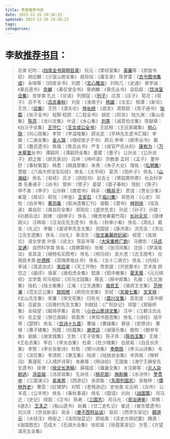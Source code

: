 ```yaml
---
title: 李敖推荐书目
date: 2023-12-26 19:38:23
updated: 2023-12-26 19:38:23
tags:
categories:
---
```


# 李敖[推荐书目](https://www.zhihu.com/search?q=%E6%8E%A8%E8%8D%90%E4%B9%A6%E7%9B%AE&search_source=Entity&hybrid_search_source=Entity&hybrid_search_extra=%7B%22sourceType%22%3A%22answer%22%2C%22sourceId%22%3A3114779858%7D)：

> 总类
> 纪昀：《[四库全书简明目录](https://www.zhihu.com/search?q=%E5%9B%9B%E5%BA%93%E5%85%A8%E4%B9%A6%E7%AE%80%E6%98%8E%E7%9B%AE%E5%BD%95&search_source=Entity&hybrid_search_source=Entity&hybrid_search_extra=%7B%22sourceType%22%3A%22answer%22%2C%22sourceId%22%3A3114779858%7D)》
> 阮元：《揅经室集》
> [英廉](https://www.zhihu.com/search?q=%E8%8B%B1%E5%BB%89&search_source=Entity&hybrid_search_source=Entity&hybrid_search_extra=%7B%22sourceType%22%3A%22answer%22%2C%22sourceId%22%3A3114779858%7D)等：《禁毁书目》
> 胡应麟：《少室山房全集》
> 姚际恒：《庸言录》
> 陈梦雷：《[古今图书集成](https://www.zhihu.com/search?q=%E5%8F%A4%E4%BB%8A%E5%9B%BE%E4%B9%A6%E9%9B%86%E6%88%90&search_source=Entity&hybrid_search_source=Entity&hybrid_search_extra=%7B%22sourceType%22%3A%22answer%22%2C%22sourceId%22%3A3114779858%7D)》
> 永瑢等：《四库全书》
> 刘勰：《[文心雕龙](https://www.zhihu.com/search?q=%E6%96%87%E5%BF%83%E9%9B%95%E9%BE%99&search_source=Entity&hybrid_search_source=Entity&hybrid_search_extra=%7B%22sourceType%22%3A%22answer%22%2C%22sourceId%22%3A3114779858%7D)》
> 刘知几：《史通》
> 章学诚：《章氏遗书》
> [俞樾](https://www.zhihu.com/search?q=%E4%BF%9E%E6%A8%BE&search_source=Entity&hybrid_search_source=Entity&hybrid_search_extra=%7B%22sourceType%22%3A%22answer%22%2C%22sourceId%22%3A3114779858%7D)：《春在堂全书》
> 章炳麟：《章氏丛书》
> 梁启超：《[饮冰室合集](https://www.zhihu.com/search?q=%E9%A5%AE%E5%86%B0%E5%AE%A4%E5%90%88%E9%9B%86&search_source=Entity&hybrid_search_source=Entity&hybrid_search_extra=%7B%22sourceType%22%3A%22answer%22%2C%22sourceId%22%3A3114779858%7D)》
> 哲学类
> 孔丘：《论语》
> 列御寇：《[列子](https://www.zhihu.com/search?q=%E5%88%97%E5%AD%90&search_source=Entity&hybrid_search_source=Entity&hybrid_search_extra=%7B%22sourceType%22%3A%22answer%22%2C%22sourceId%22%3A3114779858%7D)》
> 庄周：《庄子》
> 荀况：《荀子》
> 吕不韦：《[吕氏春秋](https://www.zhihu.com/search?q=%E5%90%95%E6%B0%8F%E6%98%A5%E7%A7%8B&search_source=Entity&hybrid_search_source=Entity&hybrid_search_extra=%7B%22sourceType%22%3A%22answer%22%2C%22sourceId%22%3A3114779858%7D)》
> 刘安：《淮南子》
> [扬雄](https://www.zhihu.com/search?q=%E6%89%AC%E9%9B%84&search_source=Entity&hybrid_search_source=Entity&hybrid_search_extra=%7B%22sourceType%22%3A%22answer%22%2C%22sourceId%22%3A3114779858%7D)：《太玄》
> 桓谭：《新论》
> 王充：《[论衡](https://www.zhihu.com/search?q=%E8%AE%BA%E8%A1%A1&search_source=Entity&hybrid_search_source=Entity&hybrid_search_extra=%7B%22sourceType%22%3A%22answer%22%2C%22sourceId%22%3A3114779858%7D)》
> 王符：《潜夫论》
> [仲长统](https://www.zhihu.com/search?q=%E4%BB%B2%E9%95%BF%E7%BB%9F&search_source=Entity&hybrid_search_source=Entity&hybrid_search_extra=%7B%22sourceType%22%3A%22answer%22%2C%22sourceId%22%3A3114779858%7D)：《昌言》
> 周敦颐：《周子通书》
> [张载](https://www.zhihu.com/search?q=%E5%BC%A0%E8%BD%BD&search_source=Entity&hybrid_search_source=Entity&hybrid_search_extra=%7B%22sourceType%22%3A%22answer%22%2C%22sourceId%22%3A3114779858%7D)：《张子全书》
> 程颢·程颐：《二程全书》
> 胡宏：《知言》
> 陆九渊：《象山全集》
> [陈亮](https://www.zhihu.com/search?q=%E9%99%88%E4%BA%AE&search_source=Entity&hybrid_search_source=Entity&hybrid_search_extra=%7B%22sourceType%22%3A%22answer%22%2C%22sourceId%22%3A3114779858%7D)：《龙川文集》
> 叶适：《水心集》
> [刘基](https://www.zhihu.com/search?q=%E5%88%98%E5%9F%BA&search_source=Entity&hybrid_search_source=Entity&hybrid_search_extra=%7B%22sourceType%22%3A%22answer%22%2C%22sourceId%22%3A3114779858%7D)：《诚意怕文集》
> 陈献章：《白沙子全集》
> [王守仁](https://www.zhihu.com/search?q=%E7%8E%8B%E5%AE%88%E4%BB%81&search_source=Entity&hybrid_search_source=Entity&hybrid_search_extra=%7B%22sourceType%22%3A%22answer%22%2C%22sourceId%22%3A3114779858%7D)：《[王文成公全书](https://www.zhihu.com/search?q=%E7%8E%8B%E6%96%87%E6%88%90%E5%85%AC%E5%85%A8%E4%B9%A6&search_source=Entity&hybrid_search_source=Entity&hybrid_search_extra=%7B%22sourceType%22%3A%22answer%22%2C%22sourceId%22%3A3114779858%7D)》
> 王廷相：《王氏家藏集》
> [何心隐](https://www.zhihu.com/search?q=%E4%BD%95%E5%BF%83%E9%9A%90&search_source=Entity&hybrid_search_source=Entity&hybrid_search_extra=%7B%22sourceType%22%3A%22answer%22%2C%22sourceId%22%3A3114779858%7D)：《何心隐集》
> 李贽：《李温陵集》
> 顾炎武：《亭林先生遗书汇辑》
> 李顒：《二曲全集》
> [金人瑞](https://www.zhihu.com/search?q=%E9%87%91%E4%BA%BA%E7%91%9E&search_source=Entity&hybrid_search_source=Entity&hybrid_search_extra=%7B%22sourceType%22%3A%22answer%22%2C%22sourceId%22%3A3114779858%7D)：《唱经堂才子书》
> 颜元·李塨：《颜李丛书》
> 戴震：《戴氏遗书》
> 焦循：《焦氏丛书》
> 严复：《侯官严氏丛刻》
> [康有为](https://www.zhihu.com/search?q=%E5%BA%B7%E6%9C%89%E4%B8%BA&search_source=Entity&hybrid_search_source=Entity&hybrid_search_extra=%7B%22sourceType%22%3A%22answer%22%2C%22sourceId%22%3A3114779858%7D)：《[万木草堂](https://www.zhihu.com/search?q=%E4%B8%87%E6%9C%A8%E8%8D%89%E5%A0%82&search_source=Entity&hybrid_search_source=Entity&hybrid_search_extra=%7B%22sourceType%22%3A%22answer%22%2C%22sourceId%22%3A3114779858%7D)丛书》
> 谭嗣同：《谭嗣同全集》
> 墨翟：《墨子》
> 公孙龙：《公孙龙子》
> 颜之推：《颜氏家训》
> 吕坤：《呻吟语》
> 宗教类
> 孟轲：《孟子》
> 董仲舒：《春秋繁露》
> 韩愈：《韩昌黎集》
> 朱熹：《朱子大全》
> 僧祐：《[弘明集](https://www.zhihu.com/search?q=%E5%BC%98%E6%98%8E%E9%9B%86&search_source=Entity&hybrid_search_source=Entity&hybrid_search_extra=%7B%22sourceType%22%3A%22answer%22%2C%22sourceId%22%3A3114779858%7D)》
> 慧能：《六祖大师法宝坛经》
> 佚名：《太平经》
> 葛洪：《抱朴子》
> 佚名：《[山海经](https://www.zhihu.com/search?q=%E5%B1%B1%E6%B5%B7%E7%BB%8F&search_source=Entity&hybrid_search_source=Entity&hybrid_search_extra=%7B%22sourceType%22%3A%22answer%22%2C%22sourceId%22%3A3114779858%7D)》
> 佚名：《易经》
> 吕才：《阴阳书》
> 赵吉士：《寄园寄所寄》
> 社会科学类
> 先秦诸子：《尚书》
> 管仲：《管子》
> 晏婴：《晏子春秋》
> 慎到：《慎子》
> 申不害：《申子》
> 公孙鞅：《商君书》
> 韩非：《[韩非子](https://www.zhihu.com/search?q=%E9%9F%A9%E9%9D%9E%E5%AD%90&search_source=Entity&hybrid_search_source=Entity&hybrid_search_extra=%7B%22sourceType%22%3A%22answer%22%2C%22sourceId%22%3A3114779858%7D)》
> 贾谊：《贾长沙集》
> 崔寔：《政论》
> 荀悦：《申鉴》
> [王安石](https://www.zhihu.com/search?q=%E7%8E%8B%E5%AE%89%E7%9F%B3&search_source=Entity&hybrid_search_source=Entity&hybrid_search_extra=%7B%22sourceType%22%3A%22answer%22%2C%22sourceId%22%3A3114779858%7D)：《王[临川集](https://www.zhihu.com/search?q=%E4%B8%B4%E5%B7%9D%E9%9B%86&search_source=Entity&hybrid_search_source=Entity&hybrid_search_extra=%7B%22sourceType%22%3A%22answer%22%2C%22sourceId%22%3A3114779858%7D)》
> 郑思肖：《心史》
> 邓牧：《伯牙琴》
> [黄宗羲](https://www.zhihu.com/search?q=%E9%BB%84%E5%AE%97%E7%BE%B2&search_source=Entity&hybrid_search_source=Entity&hybrid_search_extra=%7B%22sourceType%22%3A%22answer%22%2C%22sourceId%22%3A3114779858%7D)：《梨洲遗箸汇刊》
> 唐甄：《潜书》
> [林则徐](https://www.zhihu.com/search?q=%E6%9E%97%E5%88%99%E5%BE%90&search_source=Entity&hybrid_search_source=Entity&hybrid_search_extra=%7B%22sourceType%22%3A%22answer%22%2C%22sourceId%22%3A3114779858%7D)：《信及录》
> 龚自珍：《龚自珍全集》
> 郑观应：《盛世危言》
> 孙武：《孙子》
> 孙膑：《孙膑兵法》
> 尉缭：《尉缭子》
> 佚名：《睡虎地秦墓竹简》
> [长孙无忌](https://www.zhihu.com/search?q=%E9%95%BF%E5%AD%99%E6%97%A0%E5%BF%8C&search_source=Entity&hybrid_search_source=Entity&hybrid_search_extra=%7B%22sourceType%22%3A%22answer%22%2C%22sourceId%22%3A3114779858%7D)：《唐律疏义》
> 汪辉祖：《汪龙庄先生遗书》
> 佚名：《秋审小看》
> 佚名：《周礼》
> 戴圣：《礼记》
> 李觏：《直讲李先生文集》
> 倪国琏：《康济录》
> 洪亮吉：《洪北江先生遗集》
> 佚名：《仪礼》
> 辜汤生：《[张文襄幕府纪闻](https://www.zhihu.com/search?q=%E5%BC%A0%E6%96%87%E8%A5%84%E5%B9%95%E5%BA%9C%E7%BA%AA%E9%97%BB&search_source=Entity&hybrid_search_source=Entity&hybrid_search_extra=%7B%22sourceType%22%3A%22answer%22%2C%22sourceId%22%3A3114779858%7D)》
> 桓宽：《盐铁论》
> 语文学类
> 许慎：《说文》
> 陈彭年等：《[大宋重修广韵](https://www.zhihu.com/search?q=%E5%A4%A7%E5%AE%8B%E9%87%8D%E4%BF%AE%E5%B9%BF%E9%9F%B5&search_source=Entity&hybrid_search_source=Entity&hybrid_search_extra=%7B%22sourceType%22%3A%22answer%22%2C%22sourceId%22%3A3114779858%7D)》
> 马建忠：《[马氏文通](https://www.zhihu.com/search?q=%E9%A9%AC%E6%B0%8F%E6%96%87%E9%80%9A&search_source=Entity&hybrid_search_source=Entity&hybrid_search_extra=%7B%22sourceType%22%3A%22answer%22%2C%22sourceId%22%3A3114779858%7D)》
> 自然科学类
> 佚名：《周髀算经》
> 张衡：《张河间集》
> 沈括：《梦溪笔谈》
> 吴其浚：《植物名实图考》
> 佚名：《相马经》
> 吴大澄：《古玉图考》
> 应用技术类
> [叶德辉](https://www.zhihu.com/search?q=%E5%8F%B6%E5%BE%B7%E8%BE%89&search_source=Entity&hybrid_search_source=Entity&hybrid_search_extra=%7B%22sourceType%22%3A%22answer%22%2C%22sourceId%22%3A3114779858%7D)：《双梅景暗丛书》
> 佚名：《五十二病方》
> 佚名：《内经》
> 李诫：《营造法式》
> [宋应星](https://www.zhihu.com/search?q=%E5%AE%8B%E5%BA%94%E6%98%9F&search_source=Entity&hybrid_search_source=Entity&hybrid_search_extra=%7B%22sourceType%22%3A%22answer%22%2C%22sourceId%22%3A3114779858%7D)：《天工开物》
> 贾思勰：《齐民要术》
> 艺术类
> 顾恺之：《画评》
> 唐寅：《唐伯虎全集》
> 嵇康：《嵇中散集》
> [晏天章](https://www.zhihu.com/search?q=%E6%99%8F%E5%A4%A9%E7%AB%A0&search_source=Entity&hybrid_search_source=Entity&hybrid_search_extra=%7B%22sourceType%22%3A%22answer%22%2C%22sourceId%22%3A3114779858%7D)：《元元棋经》
> 文学类
> 司马相如：《司马文园集》
> 蔡邕：《蔡中郎集》
> 孔融：《孔北海集》
> 陆机：《陆士衡集》
> 江淹：《江文通集》
> [骆宾王](https://www.zhihu.com/search?q=%E9%AA%86%E5%AE%BE%E7%8E%8B&search_source=Entity&hybrid_search_source=Entity&hybrid_search_extra=%7B%22sourceType%22%3A%22answer%22%2C%22sourceId%22%3A3114779858%7D)：《骆宾王文集》
> [范仲淹](https://www.zhihu.com/search?q=%E8%8C%83%E4%BB%B2%E6%B7%B9&search_source=Entity&hybrid_search_source=Entity&hybrid_search_extra=%7B%22sourceType%22%3A%22answer%22%2C%22sourceId%22%3A3114779858%7D)：《范文正公集》
> [欧阳修](https://www.zhihu.com/search?q=%E6%AC%A7%E9%98%B3%E4%BF%AE&search_source=Entity&hybrid_search_source=Entity&hybrid_search_extra=%7B%22sourceType%22%3A%22answer%22%2C%22sourceId%22%3A3114779858%7D)：《欧阳文忠集》
> 苏轼：《[东坡七集](https://www.zhihu.com/search?q=%E4%B8%9C%E5%9D%A1%E4%B8%83%E9%9B%86&search_source=Entity&hybrid_search_source=Entity&hybrid_search_extra=%7B%22sourceType%22%3A%22answer%22%2C%22sourceId%22%3A3114779858%7D)》
> [文天祥](https://www.zhihu.com/search?q=%E6%96%87%E5%A4%A9%E7%A5%A5&search_source=Entity&hybrid_search_source=Entity&hybrid_search_extra=%7B%22sourceType%22%3A%22answer%22%2C%22sourceId%22%3A3114779858%7D)：《文山先生集》
> 宋濂：《宋文宪集》
> 归有光：《[震川文集](https://www.zhihu.com/search?q=%E9%9C%87%E5%B7%9D%E6%96%87%E9%9B%86&search_source=Entity&hybrid_search_source=Entity&hybrid_search_extra=%7B%22sourceType%22%3A%22answer%22%2C%22sourceId%22%3A3114779858%7D)》
> 袁宏道：《袁中郎集》
> 吕留良：《吕晚村先生文集》
> 刘献廷：《广阳杂记》
> 郑燮：《郑板桥集》
> 全祖望：《鲒埼亭集》
> 袁枚：《[小仓山房诗文集](https://www.zhihu.com/search?q=%E5%B0%8F%E4%BB%93%E5%B1%B1%E6%88%BF%E8%AF%97%E6%96%87%E9%9B%86&search_source=Entity&hybrid_search_source=Entity&hybrid_search_extra=%7B%22sourceType%22%3A%22answer%22%2C%22sourceId%22%3A3114779858%7D)》
> 汪中：《江都汪氏丛书》
> 俞正燮：《癸巳类稿》
> 郭嵩焘：《养知书屋遗集》
> 佚名：《诗经》
> 屈平等：《楚辞》
> 佚名：《[古诗十九首](https://www.zhihu.com/search?q=%E5%8F%A4%E8%AF%97%E5%8D%81%E4%B9%9D%E9%A6%96&search_source=Entity&hybrid_search_source=Entity&hybrid_search_extra=%7B%22sourceType%22%3A%22answer%22%2C%22sourceId%22%3A3114779858%7D)》
> 曹操：《曹操集》
> 蔡琰：《悲愤诗》
> 曹植：《曹子建集》
> 阮籍：《阮籍集》
> [谢灵运](https://www.zhihu.com/search?q=%E8%B0%A2%E7%81%B5%E8%BF%90&search_source=Entity&hybrid_search_source=Entity&hybrid_search_extra=%7B%22sourceType%22%3A%22answer%22%2C%22sourceId%22%3A3114779858%7D)：《谢康乐集》
> 鲍照：《鲍参军集》
> 谢朓：《谢宣城集》
> 王勃：《王子安集》
> 陈子昂：《[陈伯玉集](https://www.zhihu.com/search?q=%E9%99%88%E4%BC%AF%E7%8E%89%E9%9B%86&search_source=Entity&hybrid_search_source=Entity&hybrid_search_extra=%7B%22sourceType%22%3A%22answer%22%2C%22sourceId%22%3A3114779858%7D)》
> 王维：《王右丞集》
> 李白：《李太白集》
> 杜甫：《杜少陵集》
> 白居易：《白氏长庆集》
> 李贺：《李长吉歌诗》
> 杜牧：《樊川诗集》
> [李商隐](https://www.zhihu.com/search?q=%E6%9D%8E%E5%95%86%E9%9A%90&search_source=Entity&hybrid_search_source=Entity&hybrid_search_extra=%7B%22sourceType%22%3A%22answer%22%2C%22sourceId%22%3A3114779858%7D)：《李义山诗集》
> 韦庄：《浣花集》
> 李清照：《漱玉集》
> 陆游：《陆放翁全集》
> 辛弃疾：《稼轩词》
> 黄遵宪：《入境庐诗草》
> 朱彝尊：《明诗综》
> 王国维：《海宁王静安先生遗书》
> 徐渭：《[徐文长逸稿](https://www.zhihu.com/search?q=%E5%BE%90%E6%96%87%E9%95%BF%E9%80%B8%E7%A8%BF&search_source=Entity&hybrid_search_source=Entity&hybrid_search_extra=%7B%22sourceType%22%3A%22answer%22%2C%22sourceId%22%3A3114779858%7D)》
> 薛福成：《庸盦全集》
> 关汉卿等：《[元人杂剧选](https://www.zhihu.com/search?q=%E5%85%83%E4%BA%BA%E6%9D%82%E5%89%A7%E9%80%89&search_source=Entity&hybrid_search_source=Entity&hybrid_search_extra=%7B%22sourceType%22%3A%22answer%22%2C%22sourceId%22%3A3114779858%7D)》
> [汤显祖](https://www.zhihu.com/search?q=%E6%B1%A4%E6%98%BE%E7%A5%96&search_source=Entity&hybrid_search_source=Entity&hybrid_search_extra=%7B%22sourceType%22%3A%22answer%22%2C%22sourceId%22%3A3114779858%7D)：《汤显祖集》
> 孔尚任：《[桃花扇](https://www.zhihu.com/search?q=%E6%A1%83%E8%8A%B1%E6%89%87&search_source=Entity&hybrid_search_source=Entity&hybrid_search_extra=%7B%22sourceType%22%3A%22answer%22%2C%22sourceId%22%3A3114779858%7D)》
> [施耐庵](https://www.zhihu.com/search?q=%E6%96%BD%E8%80%90%E5%BA%B5&search_source=Entity&hybrid_search_source=Entity&hybrid_search_extra=%7B%22sourceType%22%3A%22answer%22%2C%22sourceId%22%3A3114779858%7D)：《水浒传》
> [罗贯中](https://www.zhihu.com/search?q=%E7%BD%97%E8%B4%AF%E4%B8%AD&search_source=Entity&hybrid_search_source=Entity&hybrid_search_extra=%7B%22sourceType%22%3A%22answer%22%2C%22sourceId%22%3A3114779858%7D)：《三国演义》
> [吴承恩](https://www.zhihu.com/search?q=%E5%90%B4%E6%89%BF%E6%81%A9&search_source=Entity&hybrid_search_source=Entity&hybrid_search_extra=%7B%22sourceType%22%3A%22answer%22%2C%22sourceId%22%3A3114779858%7D)：《西游记》
> 余邵鱼：《[东周列国志](https://www.zhihu.com/search?q=%E4%B8%9C%E5%91%A8%E5%88%97%E5%9B%BD%E5%BF%97&search_source=Entity&hybrid_search_source=Entity&hybrid_search_extra=%7B%22sourceType%22%3A%22answer%22%2C%22sourceId%22%3A3114779858%7D)》
> 吴敬梓：《[儒林外史](https://www.zhihu.com/search?q=%E5%84%92%E6%9E%97%E5%A4%96%E5%8F%B2&search_source=Entity&hybrid_search_source=Entity&hybrid_search_extra=%7B%22sourceType%22%3A%22answer%22%2C%22sourceId%22%3A3114779858%7D)》
> 曹霑：《红楼梦》
> 刘鹗：《老残游记》
> 史地类
> 左丘明：《左传》
> 公羊高：《公羊传》
> 佚名：《春秋事语》
> 佚名：《国语》
> 刘向：《[战国策](https://www.zhihu.com/search?q=%E6%88%98%E5%9B%BD%E7%AD%96&search_source=Entity&hybrid_search_source=Entity&hybrid_search_extra=%7B%22sourceType%22%3A%22answer%22%2C%22sourceId%22%3A3114779858%7D)》
> 司马迁：《史记》
> 班固：《汉书》
> 陈寿：《[三国志](https://www.zhihu.com/search?q=%E4%B8%89%E5%9B%BD%E5%BF%97&search_source=Entity&hybrid_search_source=Entity&hybrid_search_extra=%7B%22sourceType%22%3A%22answer%22%2C%22sourceId%22%3A3114779858%7D)》
> 司马光：《[资治通鉴](https://www.zhihu.com/search?q=%E8%B5%84%E6%B2%BB%E9%80%9A%E9%89%B4&search_source=Entity&hybrid_search_source=Entity&hybrid_search_extra=%7B%22sourceType%22%3A%22answer%22%2C%22sourceId%22%3A3114779858%7D)》
> 郑樵：《通志》
> [王夫之](https://www.zhihu.com/search?q=%E7%8E%8B%E5%A4%AB%E4%B9%8B&search_source=Entity&hybrid_search_source=Entity&hybrid_search_extra=%7B%22sourceType%22%3A%22answer%22%2C%22sourceId%22%3A3114779858%7D)：《船山遗书》
> 赵翼：《廿二史札记》
> 崔述：《崔东壁遗书》
> 刘义庆：《世说新语》
> 吴永：《[庚子西狩丛谈](https://www.zhihu.com/search?q=%E5%BA%9A%E5%AD%90%E8%A5%BF%E7%8B%A9%E4%B8%9B%E8%B0%88&search_source=Entity&hybrid_search_source=Entity&hybrid_search_extra=%7B%22sourceType%22%3A%22answer%22%2C%22sourceId%22%3A3114779858%7D)》
> 容闳：《西学东渐记》
> [郦道元](https://www.zhihu.com/search?q=%E9%83%A6%E9%81%93%E5%85%83&search_source=Entity&hybrid_search_source=Entity&hybrid_search_extra=%7B%22sourceType%22%3A%22answer%22%2C%22sourceId%22%3A3114779858%7D)：《水经注》
> 杨衒之：《洛阳伽蓝记》
> 顾祖禹：《读史方舆纪要》
> 魏源：《海国图志》
> 范成大：《石湖大全集》
> 徐宏祖：《徐霞客游记》
> 方苞：《方望溪先生全集》